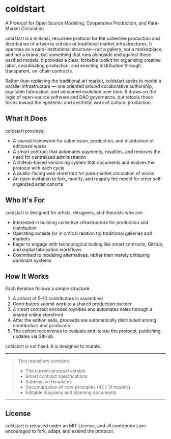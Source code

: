 # coldstart

A Protocol for Open Source Modeling, Cooperative Production, and Para-Market Circulation

coldstart is a minimal, recursive protocol for the collective production and distribution of artworks outside of traditional market infrastructures. It operates as a para-institutional structure—not a gallery, not a marketplace, and not a brand, but something that runs alongside and against these ossified models. It provides a clear, forkable toolkit for organizing creative labor, coordinating production, and enacting distribution through transparent, on-chain contracts.

Rather than replacing the traditional art market, coldstart seeks to model a parallel infrastructure — one oriented around collaborative authorship, equitable fabrication, and versioned evolution over time. It draws on the logic of open-source software and DAO governance, but retools those forms toward the epistemic and aesthetic work of cultural production.

## What It Does

coldstart provides:

- A shared framework for submission, production, and distribution of editioned works  
- A smart contract that automates payments, royalties, and removes the need for centralized administration  
- A GitHub-based versioning system that documents and evolves the protocol with each cycle  
- A public-facing web storefront for para-market circulation of works  
- An open invitation to fork, modify, and reapply the model for other self-organized artist cohorts  

## Who It's For

coldstart is designed for artists, designers, and theorists who are:

- Interested in building collective infrastructure for production and distribution  
- Operating outside (or in critical relation to) traditional galleries and markets  
- Eager to engage with technological tooling like smart contracts, GitHub, and digital fabrication workflows  
- Committed to modeling alternatives, rather than merely critiquing dominant systems  

## How It Works

Each iteration follows a simple structure:

1. A cohort of 5–10 contributors is assembled  
2. Contributors submit work to a shared production partner  
3. A smart contract encodes royalties and automates sales through a shared online storefront  
4. After the edition sells, proceeds are automatically distributed among contributors and producers  
5. The cohort reconvenes to evaluate and iterate the protocol, publishing updates via GitHub  

coldstart is not fixed. It is designed to mutate.

---

> This repository contains:
>
> - The current protocol version  
> - Smart contract specifications  
> - Submission templates  
> - Documentation of core principles (4E / 3I models)  
> - Editable diagrams and planning documents  

---

## License

coldstart is released under an MIT License, and all contributors are encouraged to fork, adapt, and extend the protocol.
